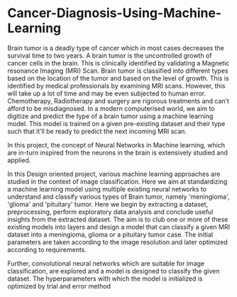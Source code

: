 # Cancer-Diagnosis-Using-Machine-Learning

Brain tumor is a deadly type of cancer which in most cases decreases the survival time to two years. A brain tumor is the uncontrolled growth of cancer cells in the brain. This is clinically identified by validating a Magnetic resonance Imaging (MRI) Scan. Brain tumor is classified into different types based on the location of the tumor and based on the level of growth. This is identified by medical professionals by examining MRI scans. However, this will take up a lot of time and may be even subjected to human error. Chemotherapy, Radiotherapy and surgery are rigorous treatments and can’t afford to be misdiagnosed. In a modern computerised world, we aim to digitize and predict the type of a brain tumor using a machine learning model. This model is trained on a given pre-existing dataset and their type such that it’ll be ready to predict the next incoming MRI scan. 

In this project, the concept of Neural Networks in Machine learning, which are in-turn inspired from the neurons in the brain is extensively studied and applied. 

In this Design oriented project, various machine learning approaches are studied in the context of image classification. Here we aim at standardizing a machine learning model using multiple existing neural networks to understand and classify various types of Brain tumor, namely 'meningioma', 'glioma' and 'pituitary' tumor. Here we begin by extracting a dataset, preprocessing, perform exploratory data analysis and conclude useful insights from the extracted dataset. The aim is to club one or more of these existing models into layers and design a model that can classify a given MRI dataset into a meningioma, glioma or a pituitary tumor case. The initial parameters are taken according to the image resolution and later optimized according to requirements. 

Further, convolutional neural networks which are suitable for image classification, are explored and a model is designed to classify the given dataset. The hyperparameters with which the model is initialized is optimized by trial and error method
